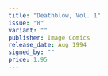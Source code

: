 ```yaml
---
title: "Deathblow, Vol. 1"
issue: "8"
variant: ""
publisher: Image Comics
release_date: Aug 1994
signed_by: ""
price: 1.95
---
```

